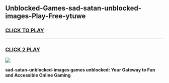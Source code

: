 
## Unblocked-Games-sad-satan-unblocked-images-Play-Free-ytuwe
<h3>
<a href="https://premium76.site?title=sad-satan-unblocked-images&ref=12A">CLICK TO PLAY</a></h3>
<hr>

<h3>
<a href="https://premium76.site?title=sad-satan-unblocked-images&ref=12A">CLICK 2 PLAY</a>
  
</h3>

<a href="https://premium76.site?title=sad-satan-unblocked-images&ref=12A"><img src="https://clearcache.store/games.png"></a>


**sad-satan-unblocked-images games unblocked: Your Gateway to Fun and Accessible Online Gaming**
